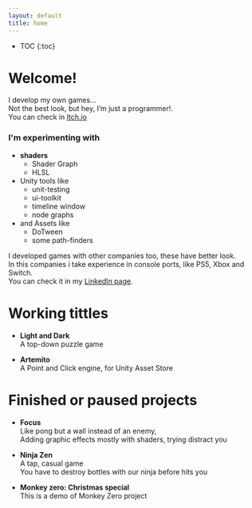 ```yaml
---
layout: default
title: home
---
```


* TOC
{:toc}

# Welcome!

I develop my own games... 
<br />Not the best look, but hey, I’m just a programmer!.
<br />You can check in [Itch.io](https://nahuel36.itch.io/)

### I'm experimenting with 
- **shaders** 
  - Shader Graph
  - HLSL
- Unity tools like
  - unit-testing
  - ui-toolkit
  - timeline window
  - node graphs 
- and Assets like
  - DoTween
  - some path-finders

I developed games with other companies too, these have better look.
<br />In this companies i take experience in console ports, like PS5, Xbox and Switch. 
<br />You can check it in my [LinkedIn page](https://www.linkedin.com/in/nahuel-muchetti-066abb77/).

# Working tittles

* **Light and Dark**
<br /> A top-down puzzle game

* **Artemito**
<br /> A Point and Click engine, for Unity Asset Store

# Finished or paused projects

* **Focus**
<br /> Like pong but a wall instead of an enemy, 
<br /> Adding graphic effects mostly with shaders, trying distract you

* **Ninja Zen**
<br /> A tap, casual game
<br /> You have to destroy bottles with our ninja before hits you

* **Monkey zero: Christmas special**
<br /> This is a demo of Monkey Zero project
